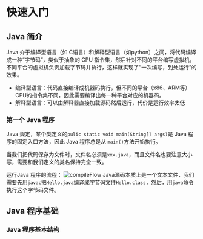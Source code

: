 # 快速入门

## Java 简介

Java 介于编译型语言（如 C语言）和解释型语言（如python）之间，将代码编译成一种“字节码”，类似于抽象的 CPU 指令集，然后针对不同的平台编写虚拟机，不同平台的虚拟机负责加载字节码并执行，这样就实现了“一次编写，到处运行”的效果。
- 编译型语言：代码直接编译成机器码执行，但不同的平台（x86、ARM等）CPU的指令集不同，因此需要编译出每一种平台对应的机器码。
- 解释型语言：可以由解释器直接加载源码然后运行，代价是运行效率太低

### 第一个 Java 程序
Java 规定，某个类定义的`pulic static void main(String[] args)`是 Java 程序的固定入口方法，因此 Java 程序总是从 `main()`方法开始执行。

当我们把代码保存为文件时，文件名必须是`xxx.java`，而且文件名也要注意大小写，需要和我们定义的类名保持完全一致。

运行Java 程序的流程：
![compileFlow](./res/javaCompileFlow.png)
Java源码本质上是一个文本文件，我们需要先用`javac`把`Hello.java`编译成字节码文件`Hello.class`，然后，用`java`命令执行这个字节码文件。

## Java 程序基础
### Java 程序基本结构
